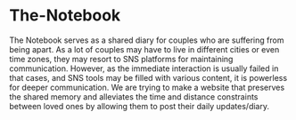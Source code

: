# The-Notebook

The Notebook serves as a shared diary for couples who are suffering from being apart. As a lot of couples may have to live in different cities or even time zones, they may resort to SNS platforms for maintaining communication. However, as the immediate interaction is usually failed in that cases, and SNS tools may be filled with various content, it is powerless for deeper communication. We are trying to make a website that preserves the shared memory and alleviates the time and distance constraints between loved ones by allowing them to post their daily updates/diary.
